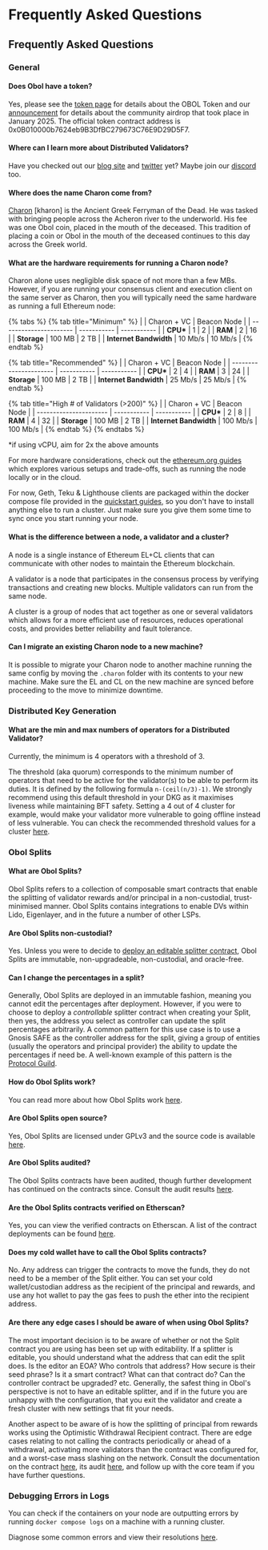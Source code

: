 # Frequently Asked Questions

## Frequently Asked Questions

### General[​](https://docs.obol.org/learn/intro/faq#general) <a href="#general" id="general"></a>

#### Does Obol have a token?[​](https://docs.obol.org/learn/intro/faq#does-obol-have-a-token) <a href="#does-obol-have-a-token" id="does-obol-have-a-token"></a>

Yes, please see the [token page](../../community-and-governance/obol-token/) for details about the OBOL Token and our [announcement](https://blog.obol.org/airdrop/) for details about the community airdrop that took place in January 2025. The official token contract address is 0x0B010000b7624eb9B3DfBC279673C76E9D29D5F7.

#### Where can I learn more about Distributed Validators?[​](https://docs.obol.org/learn/intro/faq#where-can-i-learn-more-about-distributed-validators) <a href="#where-can-i-learn-more-about-distributed-validators" id="where-can-i-learn-more-about-distributed-validators"></a>

Have you checked out our [blog site](https://blog.obol.tech/) and [twitter](https://twitter.com/ObolNetwork) yet? Maybe join our [discord](https://discord.gg/n6ebKsX46w) too.

#### Where does the name Charon come from?[​](https://docs.obol.org/learn/intro/faq#where-does-the-name-charon-come-from) <a href="#where-does-the-name-charon-come-from" id="where-does-the-name-charon-come-from"></a>

[Charon](https://www.theoi.com/Khthonios/Kharon.html) \[kharon] is the Ancient Greek Ferryman of the Dead. He was tasked with bringing people across the Acheron river to the underworld. His fee was one Obol coin, placed in the mouth of the deceased. This tradition of placing a coin or Obol in the mouth of the deceased continues to this day across the Greek world.

#### What are the hardware requirements for running a Charon node?[​](https://docs.obol.org/learn/intro/faq#what-are-the-hardware-requirements-for-running-a-charon-node) <a href="#what-are-the-hardware-requirements-for-running-a-charon-node" id="what-are-the-hardware-requirements-for-running-a-charon-node"></a>

Charon alone uses negligible disk space of not more than a few MBs. However, if you are running your consensus client and execution client on the same server as Charon, then you will typically need the same hardware as running a full Ethereum node:

{% tabs %}
{% tab title="Minimum" %}
|                        | Charon + VC | Beacon Node |
| ---------------------- | ----------- | ----------- |
| **CPU\***              | 1           | 2           |
| **RAM**                | 2           | 16          |
| **Storage**            | 100 MB      | 2 TB        |
| **Internet Bandwidth** | 10 Mb/s     | 10 Mb/s     |
{% endtab %}

{% tab title="Recommended" %}
|                        | Charon + VC | Beacon Node |
| ---------------------- | ----------- | ----------- |
| **CPU\***              | 2           | 4           |
| **RAM**                | 3           | 24          |
| **Storage**            | 100 MB      | 2 TB        |
| **Internet Bandwidth** | 25 Mb/s     | 25 Mb/s     |
{% endtab %}

{% tab title="High # of Validators (>200)" %}
|                        | Charon + VC | Beacon Node |
| ---------------------- | ----------- | ----------- |
| **CPU\***              | 2           | 8           |
| **RAM**                | 4           | 32          |
| **Storage**            | 100 MB      | 2 TB        |
| **Internet Bandwidth** | 100 Mb/s    | 100 Mb/s    |
{% endtab %}
{% endtabs %}

\*if using vCPU, aim for 2x the above amounts

For more hardware considerations, check out the [ethereum.org guides](https://ethereum.org/en/developers/docs/nodes-and-clients/run-a-node/#environment-and-hardware) which explores various setups and trade-offs, such as running the node locally or in the cloud.

For now, Geth, Teku & Lighthouse clients are packaged within the docker compose file provided in the [quickstart guides](../../run-a-dv/start/quickstart_overview.md), so you don't have to install anything else to run a cluster. Just make sure you give them some time to sync once you start running your node.

#### What is the difference between a node, a validator and a cluster?[​](https://docs.obol.org/learn/intro/faq#what-is-the-difference-between-a-node-a-validator-and-a-cluster) <a href="#what-is-the-difference-between-a-node-a-validator-and-a-cluster" id="what-is-the-difference-between-a-node-a-validator-and-a-cluster"></a>

A node is a single instance of Ethereum EL+CL clients that can communicate with other nodes to maintain the Ethereum blockchain.

A validator is a node that participates in the consensus process by verifying transactions and creating new blocks. Multiple validators can run from the same node.

A cluster is a group of nodes that act together as one or several validators which allows for a more efficient use of resources, reduces operational costs, and provides better reliability and fault tolerance.

#### Can I migrate an existing Charon node to a new machine?[​](https://docs.obol.org/learn/intro/faq#can-i-migrate-an-existing-charon-node-to-a-new-machine) <a href="#can-i-migrate-an-existing-charon-node-to-a-new-machine" id="can-i-migrate-an-existing-charon-node-to-a-new-machine"></a>

It is possible to migrate your Charon node to another machine running the same config by moving the `.charon` folder with its contents to your new machine. Make sure the EL and CL on the new machine are synced before proceeding to the move to minimize downtime.

### Distributed Key Generation[​](https://docs.obol.org/learn/intro/faq#distributed-key-generation) <a href="#distributed-key-generation" id="distributed-key-generation"></a>

#### What are the min and max numbers of operators for a Distributed Validator?[​](https://docs.obol.org/learn/intro/faq#what-are-the-min-and-max-numbers-of-operators-for-a-distributed-validator) <a href="#what-are-the-min-and-max-numbers-of-operators-for-a-distributed-validator" id="what-are-the-min-and-max-numbers-of-operators-for-a-distributed-validator"></a>

Currently, the minimum is 4 operators with a threshold of 3.

The threshold (aka quorum) corresponds to the minimum number of operators that need to be active for the validator(s) to be able to perform its duties. It is defined by the following formula `n-(ceil(n/3)-1)`. We strongly recommend using this default threshold in your DKG as it maximises liveness while maintaining BFT safety. Setting a 4 out of 4 cluster for example, would make your validator more vulnerable to going offline instead of less vulnerable. You can check the recommended threshold values for a cluster [here](https://docs.obol.org/learn/intro/key-concepts#distributed-validator-threshold).

### Obol Splits[​](https://docs.obol.org/learn/intro/faq#obol-splits) <a href="#obol-splits" id="obol-splits"></a>

#### What are Obol Splits?[​](https://docs.obol.org/learn/intro/faq#what-are-obol-splits) <a href="#what-are-obol-splits" id="what-are-obol-splits"></a>

Obol Splits refers to a collection of composable smart contracts that enable the splitting of validator rewards and/or principal in a non-custodial, trust-minimised manner. Obol Splits contains integrations to enable DVs within Lido, Eigenlayer, and in the future a number of other LSPs.

#### Are Obol Splits non-custodial?[​](https://docs.obol.org/learn/intro/faq#are-obol-splits-non-custodial) <a href="#are-obol-splits-non-custodial" id="are-obol-splits-non-custodial"></a>

Yes. Unless you were to decide to [deploy an editable splitter contract](https://docs.obol.org/learn/intro/faq#can-i-change-the-percentages-in-a-split), Obol Splits are immutable, non-upgradeable, non-custodial, and oracle-free.

#### Can I change the percentages in a split?[​](https://docs.obol.org/learn/intro/faq#can-i-change-the-percentages-in-a-split) <a href="#can-i-change-the-percentages-in-a-split" id="can-i-change-the-percentages-in-a-split"></a>

Generally, Obol Splits are deployed in an immutable fashion, meaning you cannot edit the percentages after deployment. However, if you were to choose to deploy a _controllable_ splitter contract when creating your Split, then yes, the address you select as controller can update the split percentages arbitrarily. A common pattern for this use case is to use a Gnosis SAFE as the controller address for the split, giving a group of entities (usually the operators and principal provider) the ability to update the percentages if need be. A well-known example of this pattern is the [Protocol Guild](https://protocol-guild.readthedocs.io/en/latest/03-onchain-architecture.html).

#### How do Obol Splits work?[​](https://docs.obol.org/learn/intro/faq#how-do-obol-splits-work) <a href="#how-do-obol-splits-work" id="how-do-obol-splits-work"></a>

You can read more about how Obol Splits work [here](https://docs.obol.org/learn/intro/obol-splits).

#### Are Obol Splits open source?[​](https://docs.obol.org/learn/intro/faq#are-obol-splits-open-source) <a href="#are-obol-splits-open-source" id="are-obol-splits-open-source"></a>

Yes, Obol Splits are licensed under GPLv3 and the source code is available [here](https://github.com/ObolNetwork/obol-splits).

#### Are Obol Splits audited?[​](https://docs.obol.org/learn/intro/faq#are-obol-splits-audited) <a href="#are-obol-splits-audited" id="are-obol-splits-audited"></a>

The Obol Splits contracts have been audited, though further development has continued on the contracts since. Consult the audit results [here](https://docs.obol.org/adv/security/smart_contract_audit).

#### Are the Obol Splits contracts verified on Etherscan?[​](https://docs.obol.org/learn/intro/faq#are-the-obol-splits-contracts-verified-on-etherscan) <a href="#are-the-obol-splits-contracts-verified-on-etherscan" id="are-the-obol-splits-contracts-verified-on-etherscan"></a>

Yes, you can view the verified contracts on Etherscan. A list of the contract deployments can be found [here](https://github.com/ObolNetwork/obol-splits?#deployment).

#### Does my cold wallet have to call the Obol Splits contracts?[​](https://docs.obol.org/learn/intro/faq#does-my-cold-wallet-have-to-call-the-obol-splits-contracts) <a href="#does-my-cold-wallet-have-to-call-the-obol-splits-contracts" id="does-my-cold-wallet-have-to-call-the-obol-splits-contracts"></a>

No. Any address can trigger the contracts to move the funds, they do not need to be a member of the Split either. You can set your cold wallet/custodian address as the recipient of the principal and rewards, and use any hot wallet to pay the gas fees to push the ether into the recipient address.

#### Are there any edge cases I should be aware of when using Obol Splits?[​](https://docs.obol.org/learn/intro/faq#are-there-any-edge-cases-i-should-be-aware-of-when-using-obol-splits) <a href="#are-there-any-edge-cases-i-should-be-aware-of-when-using-obol-splits" id="are-there-any-edge-cases-i-should-be-aware-of-when-using-obol-splits"></a>

The most important decision is to be aware of whether or not the Split contract you are using has been set up with editability. If a splitter is editable, you should understand what the address that can edit the split does. Is the editor an EOA? Who controls that address? How secure is their seed phrase? Is it a smart contract? What can that contract do? Can the controller contract be upgraded? etc. Generally, the safest thing in Obol's perspective is not to have an editable splitter, and if in the future you are unhappy with the configuration, that you exit the validator and create a fresh cluster with new settings that fit your needs.

Another aspect to be aware of is how the splitting of principal from rewards works using the Optimistic Withdrawal Recipient contract. There are edge cases relating to not calling the contracts periodically or ahead of a withdrawal, activating more validators than the contract was configured for, and a worst-case mass slashing on the network. Consult the documentation on the contract [here](https://docs.obol.org/learn/intro/obol-splits#optimistic-withdrawal-recipient), its audit [here](https://docs.obol.org/adv/security/smart_contract_audit), and follow up with the core team if you have further questions.

### Debugging Errors in Logs[​](https://docs.obol.org/learn/intro/faq#debugging-errors-in-logs) <a href="#debugging-errors-in-logs" id="debugging-errors-in-logs"></a>

You can check if the containers on your node are outputting errors by running `docker compose logs` on a machine with a running cluster.

Diagnose some common errors and view their resolutions [here](https://docs.obol.org/adv/troubleshooting/errors).
